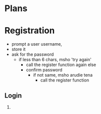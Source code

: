 # Plans
# Registration
-  prompt a user username,
  - store it 
- ask for the password
  - if less than 6 chars, msho 'try again'
    - call the register function again
  else
    - confirm password
      - if not same, msho arudie tena
        - call the register function
 
## Login
1.